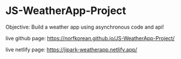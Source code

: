 # JS-WeatherApp-Project


Objective: 
Build a weather app using asynchronous code and api!

live github page: https://norfkorean.github.io/JS-WeatherApp-Project/

live netlify page: https://jipark-weatherapp.netlify.app/